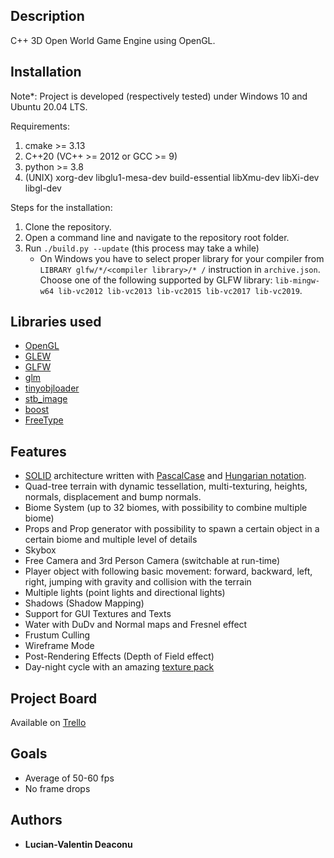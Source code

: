 ## Description

C++ 3D Open World Game Engine using OpenGL.

## Installation
Note*: Project is developed (respectively tested) under Windows 10 and Ubuntu 20.04 LTS. 

Requirements:
1. cmake >= 3.13
2. C++20 (VC++ >= 2012 or GCC >= 9)
3. python >= 3.8
4. (UNIX) xorg-dev libglu1-mesa-dev build-essential libXmu-dev libXi-dev libgl-dev

Steps for the installation:
1. Clone the repository.
2. Open a command line and navigate to the repository root folder.
3. Run `./build.py --update` (this process may take a while)
    * On Windows you have to select proper library for your compiler from `LIBRARY glfw/*/<compiler library>/* /` instruction in `archive.json`. Choose one of the following supported by GLFW library: `lib-mingw-w64 lib-vc2012 lib-vc2013 lib-vc2015 lib-vc2017 lib-vc2019`.

## Libraries used

* [OpenGL](https://www.opengl.org/)
* [GLEW](http://glew.sourceforge.net/)
* [GLFW](https://www.glfw.org/)
* [glm](https://glm.g-truc.net/0.9.9/index.html)
* [tinyobjloader](https://github.com/tinyobjloader/tinyobjloader)
* [stb_image](https://github.com/nothings/stb/blob/master/stb_image.h)
* [boost](https://www.boost.org/)
* [FreeType](https://www.freetype.org/)

## Features

* [SOLID](https://en.wikipedia.org/wiki/SOLID) architecture written with [PascalCase](https://wiki.c2.com/?PascalCase) and [Hungarian notation](https://en.wikipedia.org/wiki/Hungarian_notation).
* Quad-tree terrain with dynamic tessellation, multi-texturing, heights, normals, displacement and bump normals. 
* Biome System (up to 32 biomes, with possibility to combine multiple biome)
* Props and Prop generator with possibility to spawn a certain object in a certain biome and multiple level of details
* Skybox
* Free Camera and 3rd Person Camera (switchable at run-time)
* Player object with following basic movement: forward, backward, left, right, jumping with gravity and collision with the terrain
* Multiple lights (point lights and directional lights)
* Shadows (Shadow Mapping)
* Support for GUI Textures and Texts
* Water with DuDv and Normal maps and Fresnel effect
* Frustum Culling
* Wireframe Mode
* Post-Rendering Effects (Depth of Field effect)
* Day-night cycle with an amazing [texture pack](https://assetstore.unity.com/packages/2d/textures-materials/sky/10-skyboxes-pack-day-night-32236#description)

## Project Board

Available on [Trello](https://trello.com/b/lx9Ny7u6/vdge)

## Goals

* Average of 50-60 fps
* No frame drops

## Authors

* **Lucian-Valentin Deaconu**
